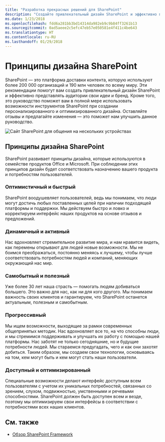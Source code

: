 ```yaml
---
title: "Разработка прекрасных решений для SharePoint"
description: "Создайте привлекательный дизайн SharePoint и эффективно представляйте аудитории свои идеи и бренд."
ms.date: 1/23/2018
ms.openlocfilehash: fdd6a281bb3bd14314da982eb9c9b84ff3261b13
ms.sourcegitcommit: 0ad5aeee2c5efc47eb57e050581e4f411c4be643
ms.translationtype: HT
ms.contentlocale: ru-RU
ms.lasthandoff: 01/29/2018
---
```

# <a name="designing-great-sharepoint-experiences"></a>Принципы дизайна SharePoint

SharePoint — это платформа доставки контента, которую используют более 200 000 организаций и 190 млн человек по всему миру. Эти рекомендации помогут вам создать привлекательный дизайн SharePoint и эффективно представлять аудитории свои идеи и бренд. Кроме того, это руководство поможет вам в полной мере использовать возможности инструментов SharePoint при создании персонализированного и оптимизированного дизайна. Оставляйте отзывы и предлагайте изменения — это поможет нам улучшить данное руководство.

<!-- Seems like you should tell them how you'd like to receive feedback - i.e. via issues in the repo? -->

![Сайт SharePoint для общения на нескольких устройствах](../images/design-guidance-overview.png)


## <a name="sharepoint-design-principles"></a>Принципы дизайна SharePoint 

SharePoint развивает принципы дизайна, которые используются в семействе продуктов Office и Microsoft. При соблюдении этих принципов дизайн будет соответствовать назначению вашего продукта и потребностям пользователей.

### <a name="optimistic-and-fast"></a>Оптимистичный и быстрый

SharePoint воодушевляет пользователей, ведь мы понимаем, что люди могут достичь любых поставленных целей при наличии подходящей платформы и поддержки. Мы действуем быстро и ловко и корректируем интерфейс наших продуктов на основе отзывов и предложений.

### <a name="dynamic-and-alive"></a>Динамичный и активный

Нас вдохновляет стремительное развитие мира, и нам нравится видеть, как перемены открывают для людей новые возможности. Мы не боимся преображаться, постоянно меняясь к лучшему, чтобы лучше соответствовать потребностям людей и компаний, меняющих окружающий нас мир.

### <a name="authentic-and-useful"></a>Самобытный и полезный

Уже более 30 лет наша страсть — помогать людям добиваться большего. Это важно для нас, как ни для кого другого. Мы понимаем важность своих клиентов и гарантируем, что SharePoint останется актуальным, полезным и самобытным.

### <a name="forward-thinking"></a>Прогрессивный

Мы ищем возможности, выходящие за рамки современных общепринятых методик. Нас вдохновляет все то, на что способны люди, и мы стремимся поддерживать и улучшать их работу с помощью нашей платформы. Нас заботят не только сегодняшние, но и будущие потребности людей. Мы стараемся предугадать, чего и как они захотят добиться. Таким образом, мы создаем свои технологии, основываясь на том, кем могут быть и кем могут стать наши пользователи.

### <a name="accessible-and-optimized"></a>Доступный и оптимизированный

Специальные возможности делают интерфейс доступным всем пользователям с учетом их уникальных потребностей, связанных со зрением, слухом, подвижностью, умственными и речевыми способностями. SharePoint должен быть доступен всем и везде, поэтому мы оптимизируем свои интерфейсы в соответствии с потребностями всех наших клиентов.

<!-- These seem like fairly high-level principles; it would be good to think about how to convey how these principles manifest in the design. Can you add a design example to each section that illustrate the principle? --> 

## <a name="see-also"></a>См. также

- [Обзор SharePoint Framework](../spfx/sharepoint-framework-overview.md)

